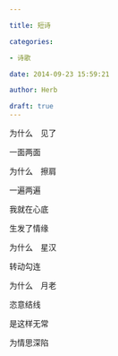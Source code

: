 ```yaml
---

title: 短诗

categories:

- 诗歌

date: 2014-09-23 15:59:21

author: Herb

draft: true
---
```


为什么　见了

一面两面

为什么　擦肩

一遍两遍



我就在心底

生发了情缘



为什么　星汉

转动勾连

为什么　月老

恣意结线



是这样无常

为情思深陷

